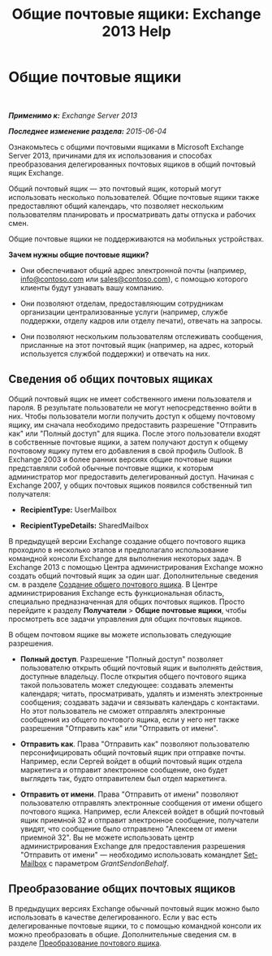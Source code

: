 ﻿---
title: 'Общие почтовые ящики: Exchange 2013 Help'
TOCTitle: Общие почтовые ящики
ms:assetid: 1d71c01b-e261-408e-a633-1d1c9d00032a
ms:mtpsurl: https://technet.microsoft.com/ru-ru/library/JJ150498(v=EXCHG.150)
ms:contentKeyID: 50487584
ms.date: 04/30/2018
mtps_version: v=EXCHG.150
ms.translationtype: HT
---

# Общие почтовые ящики

 

_**Применимо к:** Exchange Server 2013_

_**Последнее изменение раздела:** 2015-06-04_

Ознакомьтесь с общими почтовыми ящиками в Microsoft Exchange Server 2013, причинами для их использования и способах преобразования делегированных почтовых ящиков в общий почтовый ящик Exchange.

Общий почтовый ящик — это почтовый ящик, который могут использовать несколько пользователей. Общие почтовые ящики также предоставляют общий календарь, что позволяет нескольким пользователям планировать и просматривать даты отпуска и рабочих смен.

Общие почтовые ящики не поддерживаются на мобильных устройствах.

**Зачем нужны общие почтовые ящики?**

  - Они обеспечивают общий адрес электронной почты (например, info@contoso.com или sales@contoso.com), с помощью которого клиенты будут узнавать вашу компанию.

  - Они позволяют отделам, предоставляющим сотрудникам организации централизованные услуги (например, службе поддержки, отделу кадров или отделу печати), отвечать на запросы.

  - Они позволяют нескольким пользователям отслеживать сообщения, присланные на этот почтовый ящик (например, на адрес, который используется службой поддержки) и отвечать на них.

## Сведения об общих почтовых ящиках

Общий почтовый ящик не имеет собственного имени пользователя и пароля. В результате пользователи не могут непосредственно войти в них. Чтобы пользователи могли получить доступ к общему почтовому ящику, им сначала необходимо предоставить разрешение "Отправить как" или "Полный доступ" для ящика. После этого пользователи входят в собственные почтовые ящики, а затем получают доступ к общему почтовому ящику путем его добавления в свой профиль Outlook. В Exchange 2003 и более ранних версиях общие почтовые ящики представляли собой обычные почтовые ящики, к которым администратор мог предоставить делегированный доступ. Начиная с Exchange 2007, у общих почтовых ящиков появился собственный тип получателя:

  - **RecipientType:**  UserMailbox

  - **RecipientTypeDetails:**  SharedMailbox

В предыдущей версии Exchange создание общего почтового ящика проходило в несколько этапов и предполагало использование командной консоли Exchange для выполнения некоторых задач. В Exchange 2013 с помощью Центра администрирования Exchange можно создать общий почтовый ящик за один шаг. Дополнительные сведения см. в разделе [Создание общего почтового ящика](create-a-shared-mailbox-exchange-2013-help.md). В Центре администрирования Exchange есть функциональная область, специально предназначенная для общих почтовых ящиков. Просто перейдите к разделу **Получатели** \> **Общие почтовые ящики**, чтобы просмотреть все задачи управления для общих почтовых ящиков.

В общем почтовом ящике вы можете использовать следующие разрешения.

  - **Полный доступ**. Разрешение "Полный доступ" позволяет пользователю открыть общий почтовый ящик и выполнять действия, доступные владельцу. После открытия общего почтового ящика такой пользователь может следующее: создавать элементы календаря; читать, просматривать, удалять и изменять электронные сообщения; создавать задачи и связывать календарь с контактами. Но этот пользователь не сможет отправлять электронные сообщения из общего почтового ящика, если у него нет также разрешения "Отправить как" или "Отправить от имени".

  - **Отправить как**. Права "Отправить как" позволяют пользователю персонифицировать общий почтовый ящик при отправке почты. Например, если Сергей войдет в общий почтовый ящик отдела маркетинга и отправит электронное сообщение, оно будет выглядеть так, будто отправителем был отдел маркетинга.

  - **Отправить от имени**. Права "Отправить от имени" позволяют пользователю отправлять электронные сообщения от имени общего почтового ящика. Например, если Алексей войдет в общий почтовый ящик приемной 32 и отправит электронное сообщение, получатели увидят, что сообщение было отправлено "Алексеем от имени приемной 32". Вы не можете использовать центр администрирования Exchange для предоставления разрешения "Отправить от имени" — необходимо использовать командлет [Set-Mailbox](https://technet.microsoft.com/ru-ru/library/bb123981\(v=exchg.150\)) с параметром *GrantSendonBehalf*.

## Преобразование общих почтовых ящиков

В предыдущих версиях Exchange обычный почтовый ящик можно было использовать в качестве делегированного. Если у вас есть делегированные почтовые ящики, то с помощью командной консоли их можно преобразовать в общие. Дополнительные сведения см. в разделе [Преобразование почтового ящика](convert-a-mailbox-exchange-2013-help.md).

